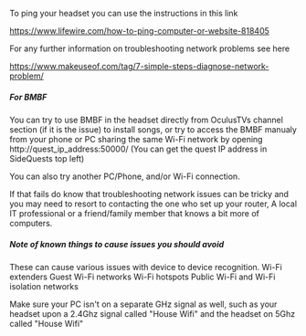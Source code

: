 To ping your headset you can use the instructions in this link

<https://www.lifewire.com/how-to-ping-computer-or-website-818405>

For any further information on troubleshooting network problems see here

<https://www.makeuseof.com/tag/7-simple-steps-diagnose-network-problem/>

##### For BMBF
You can try to use BMBF in the headset directly from OculusTVs channel section (if it is the issue)
to install songs, or try to access the BMBF manualy from your phone or PC sharing the same Wi-Fi network by opening 
http://quest_ip_address:50000/
(You can get the quest IP address in SideQuests top left)

You can also try another PC/Phone, and/or Wi-Fi connection.

If that fails do know that troubleshooting network issues can be tricky and you may need to resort to contacting the one who set up your router, A local  IT professional or a friend/family member that knows a bit more of computers. 

##### Note of known things to cause issues you should avoid 
These can cause various issues with device to device recognition.
Wi-Fi extenders
Guest Wi-Fi networks
Wi-Fi hotspots
Public  Wi-Fi
and Wi-Fi isolation networks

Make sure your PC isn't on a separate GHz signal as well, such as your headset upon a 2.4Ghz signal called "House Wifi" and the headset on 5Ghz called  "House Wifi"